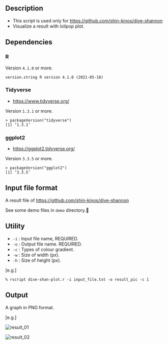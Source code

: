 ## Description
* This script is used only for https://github.com/shin-kinos/dive-shannon 
* Visualize a result with lolipop plot.

## Dependencies 
### R 

Version `4.1.0` or more. 

```
version.string R version 4.1.0 (2021-05-18)
```

### Tidyverse
* https://www.tidyverse.org/

Version `1.3.1` or more.

```
> packageVersion("tidyverse")
[1] ‘1.3.1’
```

### ggplot2
* https://ggplot2.tidyverse.org/

Version `3.3.5` or more.

```
> packageVersion("ggplot2")
[1] ‘3.3.5’
```

## Input file format
A result file of https://github.com/shin-kinos/dive-shannon

See some demo files in `demo` directory.🤟

## Utility
* `-i` : Input file name, REQUIRED.
* `-o` : Output file name. REQUIRED.
* `-c` : Types of colour gradient.
* `-w` : Size of width (px).
* `-h` : Size of height (px).

[e.g.]

```
% rscript dive-shan-plot.r -i input_file.txt -o result_pic -c 1
```

## Output
A graph in PNG format.

[e.g.]

![result_01](https://user-images.githubusercontent.com/83740080/126022788-dc7cdc20-88b6-4383-93b2-8d4d8debe453.png)

![result_02](https://user-images.githubusercontent.com/83740080/126022849-025b25b7-60f4-4813-8b0b-70dfd95a6eba.png)

